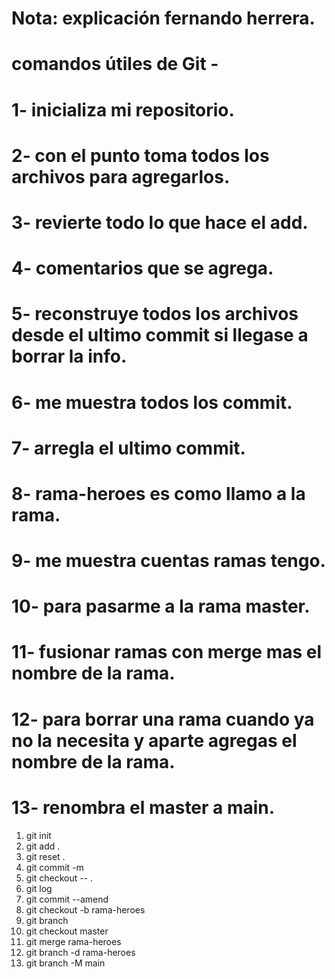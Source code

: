 # Nota: explicación fernando herrera.

# comandos útiles de Git - 
# 1- inicializa mi repositorio.
# 2- con el punto toma todos los archivos para agregarlos. 
# 3- revierte todo lo que hace el add.
# 4- comentarios que se agrega.
# 5- reconstruye todos los archivos desde el ultimo commit si llegase a borrar la info.
# 6- me muestra todos los commit.
# 7- arregla el ultimo commit.
# 8- rama-heroes es como llamo a la rama.
# 9- me muestra cuentas ramas tengo. 
# 10- para pasarme a la rama master.
# 11- fusionar ramas con merge mas el nombre de la rama.
# 12- para borrar una rama cuando ya no la necesita y aparte agregas el nombre de la rama.
# 13- renombra el master a main.


 1. git init
 2. git add .
 3. git reset .
 4. git commit -m
 5. git checkout -- .
 6. git log
 7. git commit --amend
 8. git checkout -b rama-heroes 
 9. git branch
 10. git checkout master
 11. git merge rama-heroes 
 12. git branch -d rama-heroes
 13. git branch -M main
 